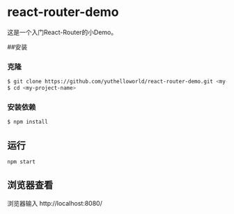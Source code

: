 # react-router-demo

这是一个入门React-Router的小Demo。

##安装

### 克隆
```bash
$ git clone https://github.com/yuthelloworld/react-router-demo.git <my-project-name>
$ cd <my-project-name>
```
### 安装依赖

```bash
$ npm install
```
## 运行
```bash
npm start
```
## 浏览器查看
浏览器输入 http://localhost:8080/


